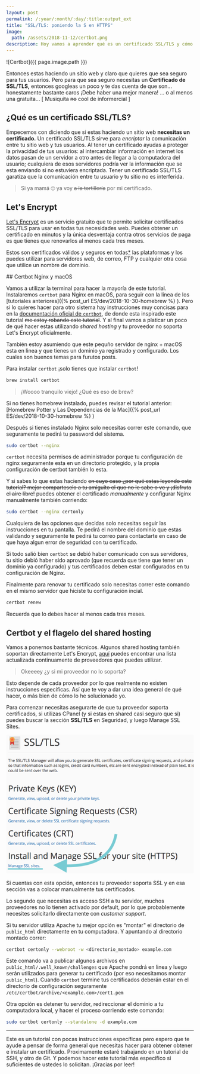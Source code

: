 ```yaml
---
layout: post
permalink: /:year/:month/:day/:title:output_ext
title: "SSL/TLS: poniendo la S en HTTPS"
image:
  path: /assets/2018-11-12/certbot.png
description: Hoy vamos a aprender qué es un certificado SSL/TLS y cómo hacer uno gratuitamente.
---
```


![Certbot]({{ page.image.path }})

Entonces estas haciendo un sitio web y claro que quieres que sea seguro para tus usuarios. Pero para que sea seguro necesitas un **Certificado de SSL/TLS,** entonces googleas un poco y te das cuenta de que son... honestamente bastante caros ¡Debe haber una mejor manera! ... o al menos una gratuita... [ Musiquita ~~no~~ cool de informercial ]

<!--more-->

## ¿Qué es un certificado SSL/TLS?

Empecemos con diciendo que si estas haciendo un sitio web **necesitas un certificado.** Un certificado SSL/TLS sirve para _encriptar_ la comunicación entre tu sitio web y tus usuarios. Al tener un certificado ayudas a proteger la privacidad de tus usuarios: al intercambiar información en internet los datos pasan de un servidor a otro antes de llegar a la computadora del usuario; cualquiera de esos servidores podría ver la información que se esta enviando si no estuviera encriptada. Tener un certificado SSL/TLS garatiza que la comunicación entre tu usuario y tu sitio no es interferida.

> Si ya mamá :roll_eyes: ya voy ~~a la tortillería~~ por mi certificado.

## Let's Encrypt

[Let's Encrypt](https://letsencrypt.org) es un servicio gratuito que te permite solicitar certificados SSL/TLS para usar en todas tus necesidades web. Puedes obtener un certificado en minutos y la única desventaja contra otros servicios de paga es que tienes que renovarlos al menos cada tres meses.

Estos son certificados válidos y seguros en todas[*](https://letsencrypt.org/docs/certificate-compatibility/) las plataformas y los puedes utilizar para servidores web, de correo, FTP y cualquier otra cosa que utilice un nombre de dominio.

## Certbot Nginx y macOS

Vamos a utilizar la terminal para hacer la mayoría de este tutorial. Instalaremos `certbot` para Nginx en macOS, para seguir con la linea de los [tutoriales anteriores]({% post_url ES/dev/2018-10-30-homebrew %}
). Pero si lo quieres hacer para otro sistema hay instrucciones muy concisas para en la [documentación oficial de `certbot`](https://certbot.eff.org/), de donde esta inspirado este tutorial ~~me estoy robando este tutorial~~. Y al final vamos a platicar un poco de qué hacer estas utilizando *shared hosting* y tu proveedor no soporta Let's Encrypt oficialmente.

También estoy asumiendo que este pequño servidor de nginx + macOS esta en linea y que tienes un dominio ya registrado y configurado. Los cuales son buenos temas para furutos posts.

Para instalar `certbot` ¡solo tienes que instalar `certbot`!

```bash
brew install certbot
```
> ¡Woooo tranquilo viejo! ¿Qué es eso de brew?

Si no tienes homebrew instalado, puedes revisar el tutorial anterior: [Homebrew Potter y Las Dependencias de la Mac]({% post_url ES/dev/2018-10-30-homebrew %}
)

Después si tienes instalado Nginx solo necesitas correr este comando, que seguramente te pedirá tu password del sistema.

```bash
sudo certbot --nginx
```

`certbot` necesita permisos de administrador porque tu configuración de nginx seguramente esta en un directorio protegido, y la propia configuración de certbot también lo esta.

Y si sabes lo que estas haciendo ~~en cuyo caso ¿por qué estas leyendo este tutorial? mejor comparteselo a tu amiguito el que no le sabe o ve y ¡disfruta el aire libre!~~ puedes obtener el certificado _manualmente_ y configurar Nginx manualmente también corriendo:

```bash
sudo certbot --nginx certonly
```

Cualquiera de las opciones que decidas solo necesitas seguir las instrucciones en tu pantalla. Te pedirá el nombre del dominio que estas validando y seguramente te pedirá tu correo para contactarte en caso de que haya algun error de seguridad con tu certificado.

Si todo salió bien `certbot` se debió haber comunicado con sus servidores, tu sitio debió haber sido aprovado (que recuerda que tiene que tener un dominio ya configurado) y tus certificados deben estar configurados en tu configuración de Nginx.

Finalmente para renovar tu certificado solo necesitas correr este comando en el mismo servidor que hiciste tu configuración incial.

```bash
certbot renew
```

Recuerda que lo debes hacer al menos cada tres meses.

## Certbot y el flagelo del shared hosting

Vamos a ponernos bastante técnicos. Algunos shared hosting también soportan directamente Let's Encrypt, [aquí](https://community.letsencrypt.org/t/web-hosting-who-support-lets-encrypt/6920) puedes encontrar una lista actualizada continuamente de proveedores que puedes utilizar.

> Okeeeey ¿y si mi proveedor no lo soporta?

Esto depende de cada proveedor por lo que realmente no existen instrucciones específicas. Así que te voy a dar una idea general de qué hacer, o más bien de cómo lo he solucionado yo.

Para comenzar necesitas asegurarte de que tu proveedor soporta certificados, si utilizas CPanel (y si estas en shared casi seguro que si) puedes buscar la sección **SSL/TLS** en Seguridad, y luego Manage SSL Sites.

![Cpanel SSL][cpanel]

Si cuentas con esta opción, entonces tu proveedor soporta SSL y en esa sección vas a colocar manualmente tus certificados.

Lo segundo que necesitas es acceso SSH a tu servidor, muchos proveedores no lo tienen activado por default, por lo que probablemente necesites solicitarlo directamente con _customer support_.

Si tu servidor utiliza Apache tu mejor opción es "montar" el directorio de `public_html` directamente en tu computadora. Y apuntando al directorio montado correr:

```bash
certbot certonly --webroot -w <directorio_montado> example.com
```

Este comando va a publicar algunos archivos en `public_html/.well_known/challenges` que Apache pondrá en linea y luego serán utilizados para generar tu certificado (por eso necesitamos montar `public_html`). Cuando `certbot` termine tus certificados deberán estar en el directorio de configuración seguramente `/etc/certbot/archive/<example.com>/cert1.pem`

Otra opción es detener tu servidor, redireccionar el dominio a tu computadora local, y hacer el proceso corriendo este comando:

```bash
sudo certbot certonly --standalone -d example.com
```

-----

Este es un tutorial con pocas instrucciones específicas pero espero que te ayude a pensar de forma general que necesitas hacer para obtener obtener e instalar un certificado. Proximamente estaré trabajando en un tutorial de SSH, y otro de Git. Y podemos hacer este tutorial más específico si suficientes de ustedes lo solicitan. ¡Gracias por leer!

[cpanel]: /assets/2018-11-12/cpanel_ssl.png
